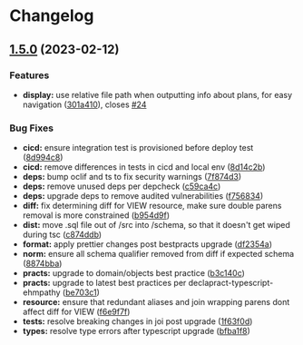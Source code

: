 # Changelog

## [1.5.0](https://github.com/ehmpathy/sql-schema-control/compare/v1.4.0...v1.5.0) (2023-02-12)


### Features

* **display:** use relative file path when outputting info about plans, for easy navigation ([301a410](https://github.com/ehmpathy/sql-schema-control/commit/301a410e75a6c582429f4f3353e6b666d0d25b69)), closes [#24](https://github.com/ehmpathy/sql-schema-control/issues/24)


### Bug Fixes

* **cicd:** ensure integration test is provisioned before deploy test ([8d994c8](https://github.com/ehmpathy/sql-schema-control/commit/8d994c8147d396e29b1c3647c76f2ea4be784807))
* **cicd:** remove differences in tests in cicd and local env ([8d14c2b](https://github.com/ehmpathy/sql-schema-control/commit/8d14c2b2abcdebdde56d3cc04530b0adbe826c86))
* **deps:** bump oclif and ts to fix security warnings ([7f874d3](https://github.com/ehmpathy/sql-schema-control/commit/7f874d37f9ce0069edb97af8f6073464cc20c8d1))
* **deps:** remove unused deps per depcheck ([c59ca4c](https://github.com/ehmpathy/sql-schema-control/commit/c59ca4ca0e7f7384317d74d24ed7ff59d9f8a8bd))
* **deps:** upgrade deps to remove audited vulnerabilities ([f756834](https://github.com/ehmpathy/sql-schema-control/commit/f7568348e29aa45956253635ac7ded6ad999f48c))
* **diff:** fix determining diff for VIEW resource, make sure double parens removal is more constrained ([b954d9f](https://github.com/ehmpathy/sql-schema-control/commit/b954d9f5af7f9a3ab3554193bf8a442f86b4eda0))
* **dist:** move .sql file out of /src into /schema, so that it doesn't get wiped during tsc ([c874ddb](https://github.com/ehmpathy/sql-schema-control/commit/c874ddb61301618f3895b32f28648a3a245dbcf1))
* **format:** apply prettier changes post bestpracts upgrade ([df2354a](https://github.com/ehmpathy/sql-schema-control/commit/df2354afba955c716338e706e4a22585007871f9))
* **norm:** ensure all schema qualifier removed from diff if expected schema ([8874bba](https://github.com/ehmpathy/sql-schema-control/commit/8874bbac6d972cbfdc601192bb1be3029119a0fb))
* **practs:** upgrade to domain/objects best practice ([b3c140c](https://github.com/ehmpathy/sql-schema-control/commit/b3c140c609d9d33943e04111680373e77df48ef1))
* **practs:** upgrade to latest best practices per declapract-typescript-ehmpathy ([be703c1](https://github.com/ehmpathy/sql-schema-control/commit/be703c16f8b4677967d0539102e527a8b4c718e5))
* **resource:** ensure that redundant aliases and join wrapping parens dont affect diff for VIEW ([f6e9f7f](https://github.com/ehmpathy/sql-schema-control/commit/f6e9f7f1b1fa63cb4b42beb1cce13f6dfd80da99))
* **tests:** resolve breaking changes in joi post upgrade ([1f63f0d](https://github.com/ehmpathy/sql-schema-control/commit/1f63f0df089a8ba703cd292b6385e69509e79ed5))
* **types:** resolve type errors after typescript upgrade ([bfba1f8](https://github.com/ehmpathy/sql-schema-control/commit/bfba1f8876ffd56fd38d314bafae76776c95424a))
